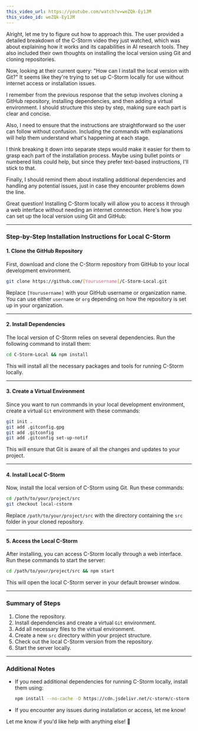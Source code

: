 ```yaml
---
this_video_url: https://youtube.com/watch?v=weZQk-Ey1JM
this_video_id: weZQk-Ey1JM
---
```

<think>
Alright, let me try to figure out how to approach this. The user provided a detailed breakdown of the C-Storm video they just watched, which was about explaining how it works and its capabilities in AI research tools. They also included their own thoughts on installing the local version using Git and cloning repositories.

Now, looking at their current query: "How can I install the local version with Git?" It seems like they're trying to set up C-Storm locally for use without internet access or installation issues.

I remember from the previous response that the setup involves cloning a GitHub repository, installing dependencies, and then adding a virtual environment. I should structure this step by step, making sure each part is clear and concise.

Also, I need to ensure that the instructions are straightforward so the user can follow without confusion. Including the commands with explanations will help them understand what's happening at each stage.

I think breaking it down into separate steps would make it easier for them to grasp each part of the installation process. Maybe using bullet points or numbered lists could help, but since they prefer text-based instructions, I'll stick to that.

Finally, I should remind them about installing additional dependencies and handling any potential issues, just in case they encounter problems down the line.
</think>

Great question! Installing C-Storm locally will allow you to access it through a web interface without needing an internet connection. Here's how you can set up the local version using Git and GitHub:

---

### **Step-by-Step Installation Instructions for Local C-Storm**

#### **1. Clone the GitHub Repository**
First, download and clone the C-Storm repository from GitHub to your local development environment.

```bash
git clone https://github.com/[Yourusername]/C-Storm-Local.git
```

Replace `[Yourusername]` with your GitHub username or organization name. You can use either `username` or `org` depending on how the repository is set up in your organization.

---

#### **2. Install Dependencies**
The local version of C-Storm relies on several dependencies. Run the following command to install them:

```bash
cd C-Storm-Local && npm install
```

This will install all the necessary packages and tools for running C-Storm locally.

---

#### **3. Create a Virtual Environment**
Since you want to run commands in your local development environment, create a virtual `Git` environment with these commands:

```bash
git init .
git add .gitconfig.gpg
git add .gitconfig
git add .gitconfig set-up-notif
```

This will ensure that Git is aware of all the changes and updates to your project.

---

#### **4. Install Local C-Storm**
Now, install the local version of C-Storm using Git. Run these commands:

```bash
cd /path/to/your/project/src
git checkout local-cstorm
```

Replace `/path/to/your/project/src` with the directory containing the `src` folder in your cloned repository.

---

#### **5. Access the Local C-Storm**
After installing, you can access C-Storm locally through a web interface. Run these commands to start the server:

```bash
cd /path/to/your/project/src && npm start
```

This will open the local C-Storm server in your default browser window.

---

### **Summary of Steps**
1. Clone the repository.
2. Install dependencies and create a virtual `Git` environment.
3. Add all necessary files to the virtual environment.
4. Create a new `src` directory within your project structure.
5. Check out the local C-Storm version from the repository.
6. Start the server locally.

---

### **Additional Notes**
- If you need additional dependencies for running C-Storm locally, install them using:
  ```bash
  npm install --no-cache -D https://cdn.jsdelivr.net/c-storm/c-storm .
  ```
- If you encounter any issues during installation or access, let me know!

Let me know if you'd like help with anything else! 🚀
